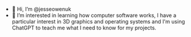 - 👋 Hi, I’m @jesseowenuk
- 👀 I’m interested in learning how computer software works, I have a particular interest in 3D graphics and operating systems and I'm using ChatGPT to teach me what I need to know for my projects.
